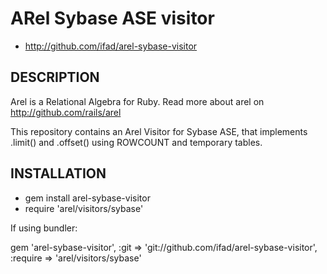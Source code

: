 # ARel Sybase ASE visitor

* http://github.com/ifad/arel-sybase-visitor

## DESCRIPTION

Arel is a Relational Algebra for Ruby. Read more about arel on http://github.com/rails/arel

This repository contains an Arel Visitor for Sybase ASE, that implements .limit() and .offset() using ROWCOUNT and temporary tables.

## INSTALLATION

* gem install arel-sybase-visitor
* require 'arel/visitors/sybase'

If using bundler:

gem 'arel-sybase-visitor', :git => 'git://github.com/ifad/arel-sybase-visitor', :require => 'arel/visitors/sybase'
